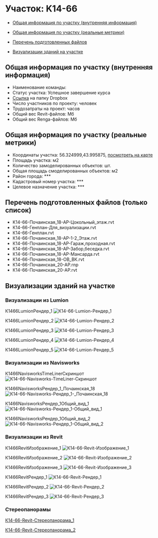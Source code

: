 # Участок: K14-66

* [Общая информация по участку (внутренняя информация)](#Chapter1)

* [Общая информация по участку (реальные метрики)](#Chapter2)

* [Перечень подготовленных файлов](#Chapter3)

* [Визуализации зданий на участке](#Chapter6)

## <a id="Chapter1"></a> Общая информация по участку (внутренняя информация)
+ Наименование команды: 
+ Статус участка: Успешное завершение курса
+ [Ссылка](https://www.dropbox.com/sh/wvvgv1nw1iqred9/AAD8DXm0MvvteWsvsY8iCo5Da/K14_66?dl=0) на папку Dropbox
+ Число участников по проекту:  человек
+ Трудозатраты на проект:  часов
+ Общий вес Revit-файлов:  Мб
+ Общий вес Renga-файлов:  Мб
## <a id="Chapter2"></a> Общая информация по участку (реальные метрики)
+ Координаты участка: 56.324999,43.995875, [посмотреть на карте](https://yandex.ru/maps/47/nizhny-novgorod/?ll=43.995875%2C56.324999&z=19)
+ Площадь участка:  м2
+ Количество замоделированных объектов:  шт.
+ Общая площадь смоделированных объектов:  м2
+ Район города: *** 
+ Кадастровый номер участка: *** 
+ Целевое назначение участка: *** 
## <a id="Chapter3"></a> Перечень подготовленных файлов (только список)
+ K14-66-Почаинская_18-АР-Цокольный_этаж.rvt
+ К14-66-Генплан-Для_визуализации.rvt
+ К14-66-Генплан.rvt
+ К14-66-Почаинская_18-АР-1-2_Этаж.rvt
+ К14-66-Почаинская_18-АР-Гараж,проходная.rvt
+ К14-66-Почаинская_18-АР-Забор,беседка.rvt
+ К14-66-Почаинская_18-АР-Мансарда.rvt
+ К14-66-Почаинская_18-ОВ_ВК.rvt
+ К14-66-Почаинская_20-АР.rnp
+ К14-66-Почаинская_20-АР.rvt
## <a id="Chapter6"></a> Визуализации зданий на участке
### Визуализации из Lumion
К1466LumionРендер_1
![К14-66-Lumion-Рендер_1](/Images/K14_66/К14-66-Lumion-Рендер_1_Compressed.jpg)

К1466LumionРендер_2
![К14-66-Lumion-Рендер_2](/Images/K14_66/К14-66-Lumion-Рендер_2_Compressed.jpg)

К1466LumionРендер_3
![К14-66-Lumion-Рендер_3](/Images/K14_66/К14-66-Lumion-Рендер_3_Compressed.jpg)

К1466LumionРендер_4
![К14-66-Lumion-Рендер_4](/Images/K14_66/К14-66-Lumion-Рендер_4_Compressed.jpg)

К1466LumionРендер_5
![К14-66-Lumion-Рендер_5](/Images/K14_66/К14-66-Lumion-Рендер_5_Compressed.jpg)

### Визуализации из Navisworks
К1466NavisworksTimeLinerСкриншот
![К14-66-Navisworks-TimeLiner-Скриншот](/Images/K14_66/К14-66-Navisworks-TimeLiner-Скриншот_Compressed.jpg)

К1466NavisworksРендер_1_Почаинская_18
![К14-66-Navisworks-Рендер_1-_Почаинская_18](/Images/K14_66/К14-66-Navisworks-Рендер_1-_Почаинская_18_Compressed.jpg)

К1466NavisworksРендер_1Общий_вид_1
![К14-66-Navisworks-Рендер_1-Общий_вид_1](/Images/K14_66/К14-66-Navisworks-Рендер_1-Общий_вид_1_Compressed.jpg)

К1466NavisworksРендер_1Общий_вид_2
![К14-66-Navisworks-Рендер_1-Общий_вид_2](/Images/K14_66/К14-66-Navisworks-Рендер_1-Общий_вид_2_Compressed.jpg)

### Визуализации из Revit
К1466RevitИзображение_1
![К14-66-Revit-Изображение_1](/Images/K14_66/К14-66-Revit-Изображение_1_Compressed.jpg)

К1466RevitИзображение_2
![К14-66-Revit-Изображение_2](/Images/K14_66/К14-66-Revit-Изображение_2_Compressed.jpg)

К1466RevitИзображение_3
![К14-66-Revit-Изображение_3](/Images/K14_66/К14-66-Revit-Изображение_3_Compressed.jpg)

К1466RevitРендер_1
![К14-66-Revit-Рендер_1](/Images/K14_66/К14-66-Revit-Рендер_1_Compressed.jpg)

К1466RevitРендер_2
![К14-66-Revit-Рендер_2](/Images/K14_66/К14-66-Revit-Рендер_2_Compressed.jpg)

К1466RevitРендер_3
![К14-66-Revit-Рендер_3](/Images/K14_66/К14-66-Revit-Рендер_3_Compressed.jpg)

### Стереопанорамы
[К14-66-Revit-Стереопанорама_1](https://pano.autodesk.com/pano.html?mono=jpgs/314aec6d-e5a7-4b90-80f1-ba52054d55c8&version=2)

[К14-66-Revit-Стереопанорама_2](https://pano.autodesk.com/pano.html?url=jpgs/d4af5ad0-d83a-451c-8499-5b93e5f75ef1&version=2)

